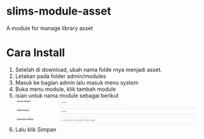 # slims-module-asset
A module for manage library asset

# Cara Install
1. Setelah di download, ubah nama folde rnya menjadi asset.
2. Letakan pada folder admin/modules
3. Masuk ke bagian admin lalu masuk menu system
4. Buka menu module, klik tambah module
5. isian untuk nama module sebagai berikut 
![Module](./tutorial.png "Module")
6. Lalu klik Simpan
